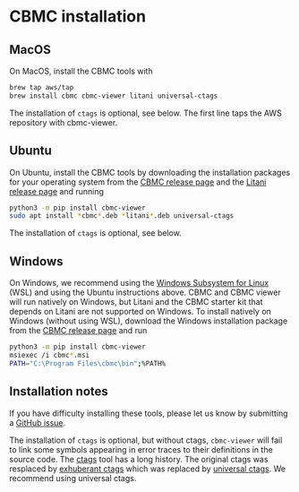 # CBMC installation

## MacOS

On MacOS, install the CBMC tools with
```bash
brew tap aws/tap
brew install cbmc cbmc-viewer litani universal-ctags
```
The installation of `ctags` is optional, see below.
The first line taps the AWS repository with cbmc-viewer.

## Ubuntu

On Ubuntu, install the CBMC tools by downloading the installation packages
for your operating system from the
[CBMC release page](https://github.com/diffblue/cbmc/releases/latest) and the
[Litani release page](https://github.com/awslabs/aws-build-accumulator/releases/latest)
and running
```bash
python3 -m pip install cbmc-viewer
sudo apt install *cbmc*.deb *litani*.deb universal-ctags
```
The installation of `ctags` is optional, see below.

## Windows

On Windows, we recommend using the [Windows Subsystem for Linux](
https://docs.microsoft.com/en-us/windows/wsl/) (WSL) and using
the Ubuntu instructions above.  CBMC and CBMC viewer
will run natively on Windows, but Litani and the CBMC starter kit
that depends on Litani are not supported on Windows.
To install natively on Windows (without using WSL),
download the Windows installation package from the
[CBMC release page](https://github.com/diffblue/cbmc/releases/latest) and
run
```bash
python3 -m pip install cbmc-viewer
msiexec /i cbmc*.msi
PATH="C:\Program Files\cbmc\bin";%PATH%
```

## Installation notes

If you have difficulty installing these tools, please let us know
by submitting a
[GitHub issue](https://github.com/model-checking/cbmc-training/issues).

The installation of `ctags` is optional, but without ctags, `cbmc-viewer`
will fail to link some symbols appearing in error traces to their
definitions in the source code.
The [ctags](https://en.wikipedia.org/wiki/Ctags) tool has a long history.
The original ctags was resplaced by
[exhuberant ctags](http://ctags.sourceforge.net/) which was replaced by
[universal ctags](https://github.com/universal-ctags/ctags).
We recommend using universal ctags.
